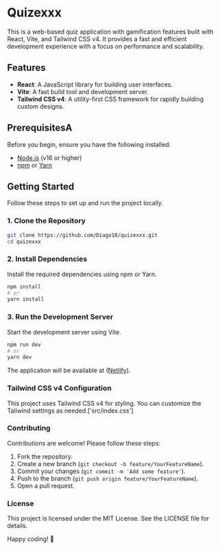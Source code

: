 # Quizexxx 

This is a  web-based quiz application with gamification features built with React, Vite, and Tailwind CSS v4. It provides a fast and efficient development experience with a focus on performance and scalability.

## Features

- **React**: A JavaScript library for building user interfaces.
- **Vite**: A fast build tool and development server.
- **Tailwind CSS v4**: A utility-first CSS framework for rapidly building custom designs.

## PrerequisitesA

Before you begin, ensure you have the following installed:

- [Node.js](https://nodejs.org/) (v16 or higher)
- [npm](https://www.npmjs.com/) or [Yarn](https://yarnpkg.com/)

## Getting Started

Follow these steps to set up and run the project locally.

### 1. Clone the Repository

```bash
git clone https://github.com/Diago10/quizexxx.git
cd quizexxx
```

### 2. Install Dependencies

Install the required dependencies using npm or Yarn.

```bash
npm install
# or
yarn install
```

### 3. Run the Development Server

Start the development server using Vite.

```bash
npm run dev
# or
yarn dev
```

The application will be available at ([Netlify](https://67a3a3a924d2a404667004f5--quizexxx.netlify.app/)).

### Tailwind CSS v4 Configuration

This project uses Tailwind CSS v4 for styling. You can customize the Tailwind settings as needed.['src/index.css']


### Contributing

Contributions are welcome! Please follow these steps:

1. Fork the repository.
2. Create a new branch (`git checkout -b feature/YourFeatureName`).
3. Commit your changes (`git commit -m 'Add some feature'`).
4. Push to the branch (`git push origin feature/YourFeatureName`).
5. Open a pull request.

### License

This project is licensed under the MIT License. See the LICENSE file for details.

Happy coding! 🚀
